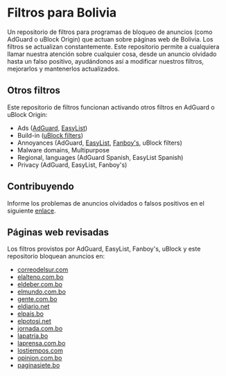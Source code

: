 # Filtros para Bolivia

Un repositorio de filtros para programas de bloqueo de anuncios (como AdGuard o uBlock Origin) que actuan sobre páginas web de Bolivia. Los filtros se actualizan constantemente. Este repositorio permite a cualquiera llamar nuestra atención sobre cualquier cosa, desde un anuncio olvidado hasta un falso positivo, ayudándonos así a modificar nuestros filtros, mejorarlos y mantenerlos actualizados.

## Otros filtros

Este repositorio de filtros funcionan activando otros filtros en AdGuard o uBlock Origin:

* Ads ([AdGuard](https://github.com/AdguardTeam/AdguardFilters), [EasyList](https://forums.lanik.us))
* Build-in ([uBlock filters](https://github.com/uBlockOrigin/uAssets))
* Annoyances (AdGuard, [EasyList](https://github.com/easylist/easylist), [Fanboy's](https://github.com/ryanbr/fanboy-adblock), uBlock filters)
* Malware domains, Multipurpose
* Regional, languages (AdGuard Spanish, EasyList Spanish)
* Privacy (AdGuard, EasyList, Fanboy's)

## Contribuyendo

Informe los problemas de anuncios olvidados o falsos positivos en el siguiente [enlace](https://github.com/51114u9/bolivia-ublockfilters/issues).

## Páginas web revisadas

Los filtros provistos por AdGuard, EasyList, Fanboy's, uBlock y este repositorio bloquean anuncios en:

* [correodelsur.com](https://correodelsur.com/)
* [elalteno.com.bo](http://www.elalteno.com.bo/)
* [eldeber.com.bo](https://eldeber.com.bo/)
* [elmundo.com.bo](https://elmundo.com.bo/)
* [gente.com.bo](http://www.gente.com.bo/)
* [eldiario.net](https://www.eldiario.net/)
* [elpais.bo](https://elpais.bo/)
* [elpotosi.net](https://elpotosi.net/)
* [jornada.com.bo](https://jornada.com.bo/)
* [lapatria.bo](https://lapatria.bo/)
* [laprensa.com.bo](http://www.laprensa.com.bo/)
* [lostiempos.com](https://www.lostiempos.com/)
* [opinion.com.bo](https://www.opinion.com.bo/)
* [paginasiete.bo](https://www.paginasiete.bo/)
